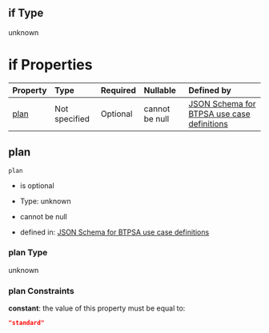## if Type

unknown

# if Properties

| Property      | Type          | Required | Nullable       | Defined by                                                                                                                                                                                                                                    |
| :------------ | :------------ | :------- | :------------- | :-------------------------------------------------------------------------------------------------------------------------------------------------------------------------------------------------------------------------------------------- |
| [plan](#plan) | Not specified | Optional | cannot be null | [JSON Schema for BTPSA use case definitions](btpsa-usecase-properties-services-items-allof-1-then-allof-121-then-allof-0-if-properties-plan.md "undefined#/properties/services/items/allOf/1/then/allOf/121/then/allOf/0/if/properties/plan") |

## plan



`plan`

*   is optional

*   Type: unknown

*   cannot be null

*   defined in: [JSON Schema for BTPSA use case definitions](btpsa-usecase-properties-services-items-allof-1-then-allof-121-then-allof-0-if-properties-plan.md "undefined#/properties/services/items/allOf/1/then/allOf/121/then/allOf/0/if/properties/plan")

### plan Type

unknown

### plan Constraints

**constant**: the value of this property must be equal to:

```json
"standard"
```
